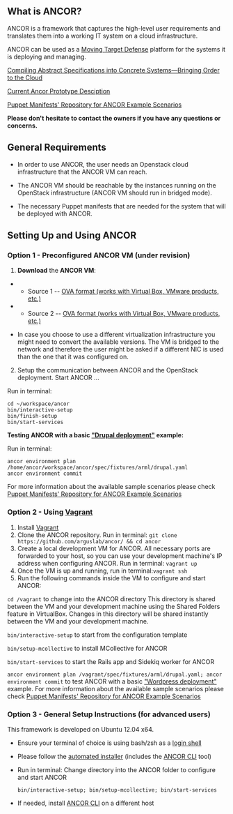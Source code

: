 ## What is ANCOR?

ANCOR is a framework that captures the high-level user requirements and translates them into a working IT system on a cloud infrastructure.

ANCOR can be used as a [Moving Target Defense](http://www.arguslab.org/mtd.html) platform for the systems it is deploying and managing.

[Compiling Abstract Specifications into Concrete Systems—Bringing Order to the Cloud](https://www.usenix.org/conference/lisa14/conference-program/presentation/unruh)

[Current Ancor Prototype Desciption ](https://dl.dropboxusercontent.com/u/88202830/ANCORAll-in-one.pdf)

[Puppet Manifests' Repository for ANCOR Example Scenarios](https://github.com/arguslab/ancor-puppet)

**Please don't hesitate to contact the owners if you have any questions or concerns.**

## General Requirements

- In order to use ANCOR, the user needs an Openstack cloud infrastructure that the ANCOR VM can reach.

- The ANCOR VM should be reachable by the instances running on the OpenStack infrastructure (ANCOR VM should run in bridged mode).

- The necessary Puppet manifests that are needed for the system that will be deployed with ANCOR.


## Setting Up and Using ANCOR

### Option 1 - Preconfigured ANCOR VM (under revision) 

1. **Download** the **ANCOR VM**:
-  - Source 1 -- [OVA format (works with Virtual Box, VMware products, etc.)](https://dl.dropboxusercontent.com/u/88202830/ancor_vm.ova)
- - Source 2 -- [OVA format (works with Virtual Box, VMware products, etc.)](https://drive.google.com/open?id=0B0vt6z9-IhD9SHZQRkdaeDZIUmc)

+  In case you choose to use a different virtualization infrastructure you might need to convert the available versions. The VM is bridged to the network and therefore the user might be asked if a different NIC is used than the one that it was configured on.

2. Setup the communication between ANCOR and the OpenStack deployment. Start ANCOR ... 

  Run in terminal:
  ```
  cd ~/workspace/ancor
  bin/interactive-setup
  bin/finish-setup
  bin/start-services
  ```  

**Testing ANCOR with a basic ["Drupal deployment"](https://github.com/arguslab/ancor-puppet/tree/master/modules/role/manifests/drupal) example:**

  Run in terminal:
  ```
  ancor environment plan /home/ancor/workspace/ancor/spec/fixtures/arml/drupal.yaml
  ancor environment commit
  ```
For more information about the available sample scenarios please check [Puppet Manifests' Repository for ANCOR Example Scenarios](https://github.com/arguslab/ancor-puppet)

### Option 2 - Using [Vagrant](http://www.vagrantup.com/)

1. Install [Vagrant](http://www.vagrantup.com/)
2. Clone the ANCOR repository. Run in terminal: `git clone https://github.com/arguslab/ancor/ && cd ancor`
3. Create a local development VM for ANCOR. All necessary ports are forwarded to your host, so you can use your development machine's IP address when configuring ANCOR. Run in terminal: `vagrant up`
4. Once the VM is up and running, run in terminal:`vagrant ssh`
5. Run the following commands inside the VM to configure and start ANCOR:

  `cd /vagrant` to change into the ANCOR directory 
  This directory is shared between the VM and your development machine using the
  Shared Folders feature in VirtualBox. Changes in this directory will be shared instantly between the VM
  and your development machine.

  `bin/interactive-setup` to start from the configuration template

  `bin/setup-mcollective` to install MCollective for ANCOR

  `bin/start-services` to start the Rails app and Sidekiq worker for ANCOR

  `ancor environment plan /vagrant/spec/fixtures/arml/drupal.yaml; ancor environment commit` to test ANCOR with a basic ["Wordpress deployment"](https://github.com/arguslab/ancor-puppet/tree/master/modules/role/manifests/drupal) example. For more information about the available sample scenarios please check [Puppet Manifests' Repository for ANCOR Example Scenarios](https://github.com/arguslab/ancor-puppet)

### Option 3 - General Setup Instructions (for advanced users)
This framework is developed on Ubuntu 12.04 x64.

- Ensure your terminal of choice is using bash/zsh as a [login shell](https://rvm.io/support/faq)

- Please follow the [automated installer](https://github.com/arguslab/ancor-environment) (includes the [ANCOR CLI](https://github.com/arguslab/ancor-cli) tool)

- Run in terminal: Change directory into the ANCOR folder to configure and start ANCOR

  ```bin/interactive-setup; bin/setup-mcollective; bin/start-services```
- If needed, install [ANCOR CLI](https://github.com/arguslab/ancor-cli) on a different host

